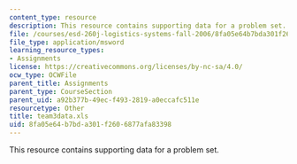 ```yaml
---
content_type: resource
description: This resource contains supporting data for a problem set.
file: /courses/esd-260j-logistics-systems-fall-2006/8fa05e64b7bda301f2606877afa83398_team3data.xls
file_type: application/msword
learning_resource_types:
- Assignments
license: https://creativecommons.org/licenses/by-nc-sa/4.0/
ocw_type: OCWFile
parent_title: Assignments
parent_type: CourseSection
parent_uid: a92b377b-49ec-f493-2819-a0eccafc511e
resourcetype: Other
title: team3data.xls
uid: 8fa05e64-b7bd-a301-f260-6877afa83398
---
```

This resource contains supporting data for a problem set.